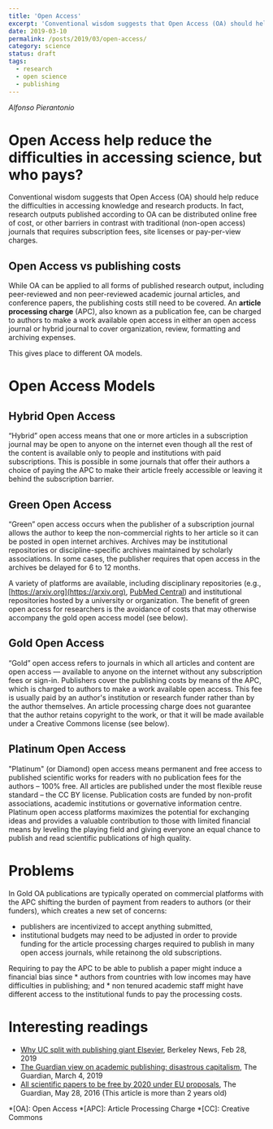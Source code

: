 ```yaml
---
title: 'Open Access'
excerpt: 'Conventional wisdom suggests that Open Access (OA) should help reduce the difficulties in accessing knowledge and research products. Let us try to understand how the available models differ one with another, and the risks and opportunities.'
date: 2019-03-10
permalink: /posts/2019/03/open-access/
category: science
status: draft
tags:
  - research
  - open science
  - publishing
---
```

*Alfonso Pierantonio*

# Open Access help reduce the difficulties in accessing science, but who pays?

Conventional wisdom suggests that Open Access (OA) should help reduce the difficulties in accessing knowledge and research products. In fact, research outputs published according to OA can be distributed online free of cost, or other barriers in contrast with traditional (non-open access) journals that requires subscription fees, site licenses or pay-per-view charges. 

## Open Access vs publishing costs

While OA can be applied to all forms of published research output, including peer-reviewed and non peer-reviewed academic journal articles, and conference papers, the publishing costs still need to be covered. An **article processing charge** (APC), also known as a publication fee, can be charged to authors to make a work available open access in either an open access journal or hybrid journal to cover organization, review, formatting and archiving expenses.

This gives place to different OA models.

# Open Access Models

## Hybrid Open Access

“Hybrid” open access means that one or more articles in a subscription journal may be open to anyone on the internet even though all the rest of the content is available only to people and institutions with paid subscriptions. This is possible in some journals that offer their authors a choice of paying the APC to make their article freely accessible or leaving it behind the subscription barrier. 

## Green Open Access

“Green” open access occurs when the publisher of a subscription journal allows the author to keep the non-commercial rights to her article so it can be posted in open internet archives.  Archives may be institutional repositories or discipline-specific archives maintained by scholarly associations. In some cases, the publisher requires that open access in the archives be delayed for 6 to 12 months.

A variety of platforms are available, including disciplinary repositories (e.g., [https://arxiv.org](https://arxiv.org), [PubMed Central](http://www.ncbi.nlm.nih.gov/pmc/)) and institutional repositories hosted by a university or organization. The benefit of green open access for researchers is the avoidance of costs that may otherwise accompany the gold open access model (see below).


## Gold Open Access

“Gold” open access refers to journals in which all articles and content are open access — available to anyone on the internet without any subscription fees or sign-in. Publishers cover the publishing costs by means of the APC, which is charged to authors to make a work available open access. This fee is usually paid by an author's institution or research funder rather than by the author themselves. An article processing charge does not guarantee that the author retains copyright to the work, or that it will be made available under a Creative Commons license (see below).

## Platinum Open Access

"Platinum" (or Diamond) open access means permanent and free access to published scientific works for readers with no publication fees for the authors – 100% free. All articles are published under the most flexible reuse standard – the CC BY license. Publication costs are funded by non-profit associations, academic institutions or governative information centre. Platinum open access platforms maximizes the potential for exchanging ideas and provides a valuable contribution to those with limited financial means by leveling the playing field and giving everyone an equal chance to publish and read scientific publications of high quality. 

# Problems

In Gold OA publications are typically operated on commercial platforms with the APC shifting the burden of payment from readers to authors (or their funders), which creates a new set of concerns: 

* publishers are incentivized to accept anything submitted,
* institutional budgets may need to be adjusted in order to provide funding for the article processing charges required to publish in many open access journals, while retainong the old subscriptions. 

Requiring to pay the APC to be able to publish a paper might induce
a financial bias since 
	* authors from countries with low incomes may have difficulties in publishing; and 
	* non tenured academic staff might have different access to the institutional funds to pay the processing costs. 

# Interesting readings

* [Why UC split with publishing giant Elsevier](https://news.berkeley.edu/2019/02/28/why-uc-split-with-publishing-giant-elsevier/), Berkeley News, Feb 28, 2019
* [The Guardian view on academic publishing: disastrous capitalism](https://www.theguardian.com/commentisfree/2019/mar/04/the-guardian-view-on-academic-publishing-disastrous-capitalism), The Guardian, March 4, 2019
* [All scientific papers to be free by 2020 under EU proposals](https://www.theguardian.com/science/2016/may/28/eu-ministers-2020-target-free-access-scientific-papers), The Guardian, May 28, 2016 (This article is more than 2 years old)


*[OA]: Open Access
*[APC]: Article Processing Charge
*[CC]: Creative Commons






